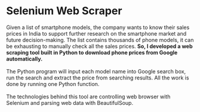 # Selenium Web Scraper
Given a list of smartphone models, the company wants to know their sales prices in India to support further research on the smartphone market and future decision-making. The list contains thousands of phone models, it can be exhausting to manually check all the sales prices. **So, I developed a web scraping tool built in Python to download phone prices from Google automatically.**  <br>
<br>
The Python program will input each model name into Google search box, run the search and extract the price from searching results. All the work is done by running one Python function. <br>
<br>
The technologies behind this tool are controlling web browser with Selenium and parsing web data with BeautifulSoup.

